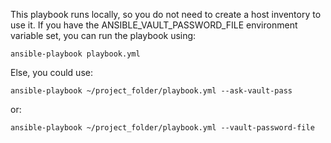 This playbook runs locally, so you do not need to create a host inventory to use it.
If you have the ANSIBLE_VAULT_PASSWORD_FILE environment variable set, you can run the playbook using:
~~~~
ansible-playbook playbook.yml
~~~~
Else, you could use:
~~~~
ansible-playbook ~/project_folder/playbook.yml --ask-vault-pass
~~~~
or:
~~~~
ansible-playbook ~/project_folder/playbook.yml --vault-password-file
~~~~
